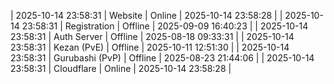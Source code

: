 | 2025-10-14 23:58:31 | Website | Online | 2025-10-14 23:58:28 |
| 2025-10-14 23:58:31 | Registration | Offline | 2025-09-09 16:40:23 |
| 2025-10-14 23:58:31 | Auth Server | Offline | 2025-08-18 09:33:31 |
| 2025-10-14 23:58:31 | Kezan (PvE) | Offline | 2025-10-11 12:51:30 |
| 2025-10-14 23:58:31 | Gurubashi (PvP) | Offline | 2025-08-23 21:44:06 |
| 2025-10-14 23:58:31 | Cloudflare | Online | 2025-10-14 23:58:28 |
